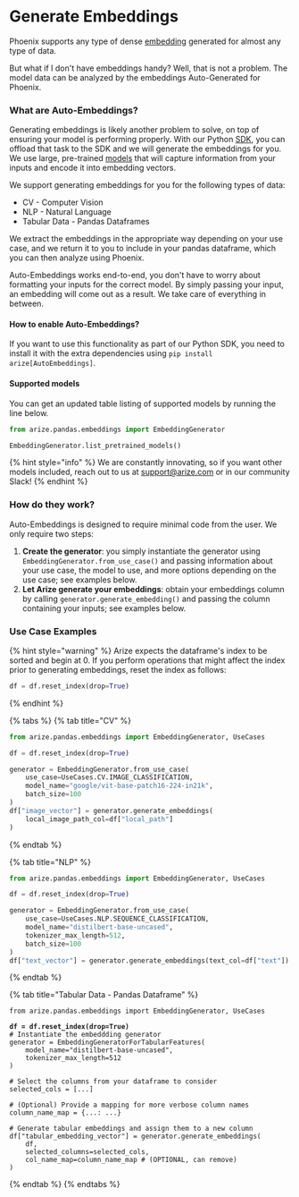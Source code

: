 # Generate Embeddings

Phoenix supports any type of dense [embedding](broken-reference) generated for almost any type of data.

But what if I don't have embeddings handy? Well, that is not a problem. The model data can be analyzed by the embeddings Auto-Generated for Phoenix.

### What are Auto-Embeddings?

Generating embeddings is likely another problem to solve, on top of ensuring your model is performing properly. With our Python [SDK](https://app.gitbook.com/s/-MAlgpMyBRcl2qFZRQ67/api-reference/python-sdk/arize.pandas/autoembeddings#the-embeddinggenerator-class), you can offload that task to the SDK and we will generate the embeddings for you. We use large, pre-trained [models](broken-reference) that will capture information from your inputs and encode it into embedding vectors.

We support generating embeddings for you for the following types of data:

* CV - Computer Vision
* NLP - Natural Language
* Tabular Data - Pandas Dataframes

We extract the embeddings in the appropriate way depending on your use case, and we return it to you to include in your pandas dataframe, which you can then analyze using Phoenix.

Auto-Embeddings works end-to-end, you don't have to worry about formatting your inputs for the correct model. By simply passing your input, an embedding will come out as a result. We take care of everything in between.

#### How to enable Auto-Embeddings?

If you want to use this functionality as part of our Python SDK, you need to install it with the extra dependencies using `pip install arize[AutoEmbeddings]`.

#### Supported models

You can get an updated table listing of supported models by running the line below.

```python
from arize.pandas.embeddings import EmbeddingGenerator

EmbeddingGenerator.list_pretrained_models()
```

{% hint style="info" %}
We are constantly innovating, so if you want other models included, reach out to us at support@arize.com or in our community Slack!
{% endhint %}

### How do they work?

Auto-Embeddings is designed to require minimal code from the user. We only require two steps:

1. **Create the generator**: you simply instantiate the generator using `EmbeddingGenerator.from_use_case()` and passing information about your use case, the model to use, and more options depending on the use case; see examples below.
2. **Let Arize generate your embeddings**: obtain your embeddings column by calling `generator.generate_embedding()` and passing the column containing your inputs; see examples below.

### Use Case Examples

{% hint style="warning" %}
Arize expects the dataframe's index to be sorted and begin at 0. If you perform operations that might affect the index prior to generating embeddings, reset the index as follows:

```python
df = df.reset_index(drop=True)
```
{% endhint %}

{% tabs %}
{% tab title="CV" %}
```python
from arize.pandas.embeddings import EmbeddingGenerator, UseCases

df = df.reset_index(drop=True)

generator = EmbeddingGenerator.from_use_case(
    use_case=UseCases.CV.IMAGE_CLASSIFICATION,
    model_name="google/vit-base-patch16-224-in21k",
    batch_size=100
)
df["image_vector"] = generator.generate_embeddings(
    local_image_path_col=df["local_path"]
)
```
{% endtab %}

{% tab title="NLP" %}
```python
from arize.pandas.embeddings import EmbeddingGenerator, UseCases

df = df.reset_index(drop=True)

generator = EmbeddingGenerator.from_use_case(
    use_case=UseCases.NLP.SEQUENCE_CLASSIFICATION,
    model_name="distilbert-base-uncased",
    tokenizer_max_length=512,
    batch_size=100
)
df["text_vector"] = generator.generate_embeddings(text_col=df["text"])
```
{% endtab %}

{% tab title="Tabular Data - Pandas Dataframe" %}
<pre class="language-python"><code class="lang-python">from arize.pandas.embeddings import EmbeddingGenerator, UseCases

<strong>df = df.reset_index(drop=True)
</strong># Instantiate the embeddding generator
generator = EmbeddingGeneratorForTabularFeatures(
    model_name="distilbert-base-uncased",
    tokenizer_max_length=512
)

# Select the columns from your dataframe to consider
selected_cols = [...]

# (Optional) Provide a mapping for more verbose column names
column_name_map = {...: ...}

# Generate tabular embeddings and assign them to a new column
df["tabular_embedding_vector"] = generator.generate_embeddings(
    df,
    selected_columns=selected_cols,
    col_name_map=column_name_map # (OPTIONAL, can remove)
)
</code></pre>
{% endtab %}
{% endtabs %}
